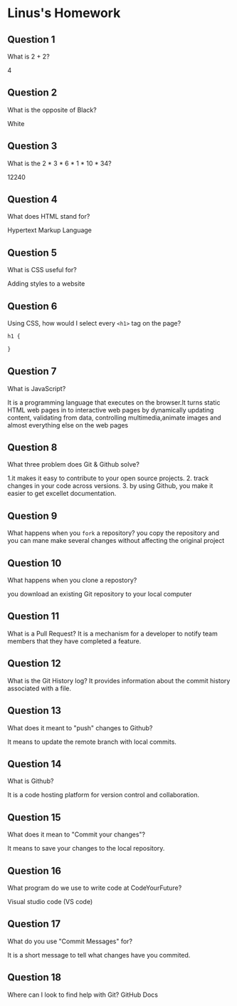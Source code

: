 # Linus's Homework

## Question 1

What is 2 + 2?

4

## Question 2

What is the opposite of Black?

White

## Question 3

What is the  2 * 3 * 6 * 1 * 10 * 34?

12240

## Question 4 

What does HTML stand for?

Hypertext Markup Language

## Question 5

What is CSS useful for?

Adding styles to a website

## Question 6

Using CSS, how would I select every `<h1>` tag on the page?

```css
h1 {

}
```

## Question 7

What is JavaScript?

It is a programming language that executes on the browser.It turns static HTML web pages in to interactive web pages by dynamically updating content, validating from data, controlling multimedia,animate images and almost everything else on the web pages

## Question 8

What three problem does Git & Github solve?

1.it makes it easy to contribute to your open source projects.
2. track changes in your code across versions.
3. by using Github, you make it easier to get excellet documentation.

## Question 9

What happens when you `fork` a repository?
you copy the repository and you can mane make several changes without affecting the original project

## Question 10 

What happens when you clone a repostory?

you download an existing Git repository to your local computer

## Question 11

What is a Pull Request?
It is a mechanism for a developer to notify team members that they have completed a feature.


## Question 12

What is the Git History log?
It provides information about the commit history associated with a file.



## Question 13

What does it meant to "push" changes to Github?

It means to update the remote branch with local commits.

## Question 14

What is Github?

It is a code hosting platform for version control and collaboration.

## Question 15

What does it mean to "Commit your changes"?

It means to save your changes to the local repository.

## Question 16

What program do we use to write code at CodeYourFuture?

Visual studio code (VS code)

## Question 17

What do you use "Commit Messages" for?

It is a short message to tell what changes have you commited.

## Question 18

Where can I look to find help with Git?
GitHub Docs

